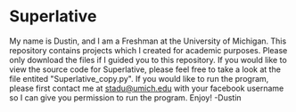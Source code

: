 # Superlative
My name is Dustin, and I am a Freshman at the University of Michigan. This repository contains projects which I created for academic purposes. Please only download the files if I guided you to this repository.
If you would like to view the source code for Superlative, please feel free to take a look at the file entited "Superlative_copy.py".
If you would like to run the program, please first contact me at stadu@umich.edu with your facebook username so I can give you permission to run the program.
Enjoy!
-Dustin
